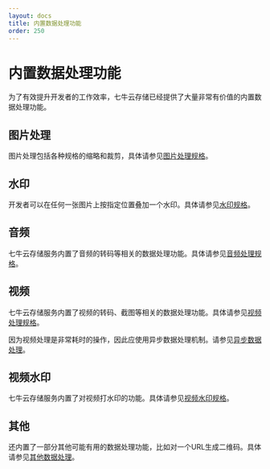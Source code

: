 ```yaml
---
layout: docs
title: 内置数据处理功能
order: 250
---
```


<a id="builtin-fop"></a>
# 内置数据处理功能

为了有效提升开发者的工作效率，七牛云存储已经提供了大量非常有价值的内置数据处理功能。

## 图片处理

图片处理包括各种规格的缩略和裁剪，具体请参见[图片处理规格](/api/reference/fop/image.html)。

## 水印

开发者可以在任何一张图片上按指定位置叠加一个水印。具体请参见[水印规格](/api/reference/fop/watermark.html)。

## 音频

七牛云存储服务内置了音频的转码等相关的数据处理功能。具体请参见[音频处理规格](/api/reference/fop/audio.html)。

## 视频

七牛云存储服务内置了视频的转码、截图等相关的数据处理功能。具体请参见[视频处理规格](/api/reference/fop/video.html)。

因为视频处理是非常耗时的操作，因此应使用异步数据处理机制。请参见[异步数据处理](/api/overview/fop/persistent-fop.html)。

## 视频水印

七牛云存储服务内置了对视频打水印的功能。具体请参见[视频水印规格](/api/reference/fop/video-watermark.html)。

## 其他

还内置了一部分其他可能有用的数据处理功能，比如对一个URL生成二维码。具体请参见[其他数据处理](/api/reference/fop/misc.html)。
